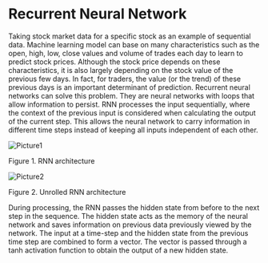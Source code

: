 # **Recurrent Neural Network**
Taking stock market data for a specific stock as an example of sequential data. Machine learning model can base on many characteristics such as the open, high, low, close values and volume of trades each day to learn to predict stock prices. Although the stock price depends on these characteristics, it is also largely depending on the stock value of the previous few days. In fact, for traders, the value (or the trend) of these previous days is an important determinant of prediction. 
Recurrent neural networks can solve this problem. They are neural networks with loops that allow information to persist. RNN processes the input sequentially, where the context of the previous input is considered when calculating the output of the current step. This allows the neural network to carry information in different time steps instead of keeping all inputs independent of each other.
 
 ![Picture1](https://user-images.githubusercontent.com/46337239/123663401-43a64f00-d82e-11eb-9abf-9d5bad1f0f4d.png)

Figure 1. RNN architecture

![Picture2](https://user-images.githubusercontent.com/46337239/123663426-4acd5d00-d82e-11eb-8cc8-c4e90c1e1d46.png)

Figure 2. Unrolled RNN architecture

During processing, the RNN passes the hidden state from before to the next step in the sequence. The hidden state acts as the memory of the neural network and saves information on previous data previously viewed by the network. The input at a time-step and the hidden state from the previous time step are combined to form a vector. The vector is passed through a tanh activation function to obtain the output of a new hidden state.
